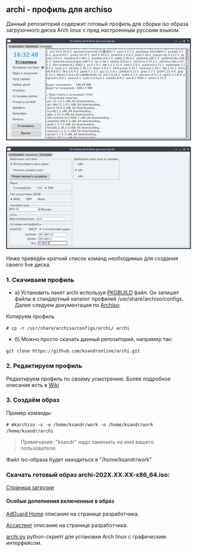 ## archi - профиль для archiso

Данный репозиторий содержит готовый профиль для сборки iso образа загрузочного диска Arch linux с пред настроенным русским языком.

![image](https://raw.githubusercontent.com/ksandronline/archi/main/screenshot-0.png)

![image](https://raw.githubusercontent.com/ksandronline/archi/main/screenshot-1.png)

Ниже приведён краткий список команд необходимых для создания своего live диска.

### 1. Скачиваем профиль

* а) Установить пакет archi используя [PKGBUILD](http://archi.ksandr.online/downloads/) файл.
Он запишет файлы в стандартный каталог профилей /usr/share/archiso/configs. Далее следуем документации по [Archiso](https://wiki.archlinux.org/title/Archiso_(%D0%A0%D1%83%D1%81%D1%81%D0%BA%D0%B8%D0%B9)):

Копируем профиль

`# cp -r /usr/share/archiso/configs/archi/ archi`

* б) Можно просто скачать данный репозиторий, например так:

`git clone https://github.com/ksandronline/archi.git`

### 2. Редактируем профиль
Редактируем профиль по своему усмотрению.
Более подробное описание есть в [Wiki](https://github.com/ksandronline/archi/wiki)

### 3. Создаём образ

Пример команды:

`# mkarchiso -v -w /home/ksandr/work -o /home/ksandr/work /home/ksandr/archi`
> Примечание: "ksandr" надо заменить на имя вашего пользователя.

Файл iso-образа будет находиться в "/home/ksandr/work"

### Скачать готовый образ archi-202X.XX.XX-x86_64.iso:
[Страница загрузки](http://archi.ksandr.online/downloads/)

#### Особые дополнения включенные в образ

[AdGuard Home](https://github.com/AdguardTeam/AdguardKnowledgeBase/blob/master/10.home/01.overview/docs.ru.md) описание на странице разработчика.

[Ассистент](https://мойассистент.рф/%D0%BE_%D0%BF%D1%80%D0%BE%D0%B4%D1%83%D0%BA%D1%82%D0%B5) описание на странице разработчика.

[archi.py](https://github.com/ksandronline/archi/wiki/archi) python-скрипт для установки Arch linux с графическим интерфейсом.